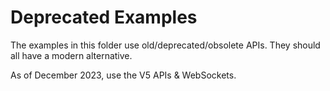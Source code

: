# Deprecated Examples

The examples in this folder use old/deprecated/obsolete APIs. They should all have a modern alternative.

As of December 2023, use the V5 APIs & WebSockets.
